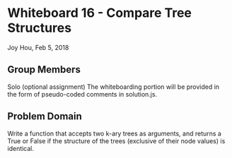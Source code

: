 # Whiteboard 16 - Compare Tree Structures
Joy Hou, Feb 5, 2018

## Group Members
Solo (optional assignment)
The whiteboarding portion will be provided in the form of pseudo-coded comments in solution.js.

## Problem Domain
Write a function that accepts two k-ary trees as arguments, and returns a True or False if the structure of the trees (exclusive of their node values) is identical.